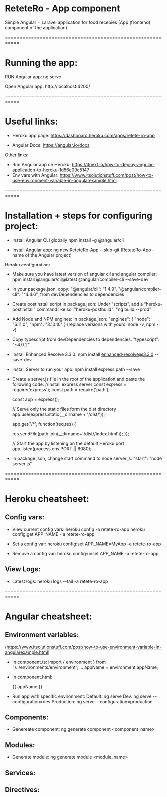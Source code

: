 # ReteteRo - App component

Simple Angular + Laravel application for food recepies
(App (frontend) component of the application)


===========================================================



# Running the app:


RUN Angular app:
	ng serve

Open Angular app:
	http://localhost:4200/



===========================================================



# Useful links:

- Heroku app page: https://dashboard.heroku.com/apps/retete-ro-app

- Angular Docs: https://angular.io/docs

Other links:
- Run Angular app on Heroku: https://itnext.io/how-to-deploy-angular-application-to-heroku-1d56e09c5147
- Env vars with Angular: https://www.itsolutionstuff.com/post/how-to-use-environment-variable-in-angularexample.html



===========================================================



# Installation + steps for configuring project:


- Install Angular CLI globally
	npm install -g @angular/cli



- Install Angular app:
    ng new ReteteRo-App --skip-git
    (ReteteRo-App - name of the Angular project)



Heroku configuration:

- Make sure you have latest version of angular cli and angular compiler:
    npm install @angular/cli@latest @angular/compiler-cli --save-dev



- In your package.json, copy:
    "@angular/cli”: “1.4.9”,
    "@angular/compiler-cli": "^4.4.6",
    from devDependencies to dependencies



- Create postinstall script in package.json:
    Under “scripts”, add a “heroku-postinstall” command like so:
    "heroku-postbuild": "ng build --prod"



- Add Node and NPM engines:
    In package.json:
    "engines": {
        "node": "6.11.0",
        "npm": "3.10.10"
    }
    (replace versions with yours: node -v, npm -v)



- Copy typescript from devDependencies to dependencies:
    "typescript": "~4.0.2"



- Install Enhanced Resolve 3.3.0:
    npm install enhanced-resolve@3.3.0 --save-dev



- Install Server to run your app:
    npm install express path --save



- Create a server.js file in the root of the application and paste the following code:
    //Install express server
    const express = require('express');
    const path = require('path');

    const app = express();

    // Serve only the static files form the dist directory
    app.use(express.static(__dirname + '/dist/<name-of-app>'));

    app.get('/*', function(req,res) {
        
    res.sendFile(path.join(__dirname+'/dist/<name-of-app>/index.html'));
    });

    // Start the app by listening on the default Heroku port
    app.listen(process.env.PORT || 8080);



- In package.json, change start command to node server.js:
    "start": "node server.js"






===========================================================



# Heroku cheatsheet:


## Config vars:

- View current config vars:
    heroku config -a retete-ro-app
    heroku config:get APP_NAME - a retete-ro-app


- Set a config var:
    heroku config:set APP_NAME=MyApp -a retete-ro-app


- Remove a config var:
    heroku config:unset APP_NAME -a retete-ro-app



## View Logs:

- Latest logs:
    heroku logs --tail -a retete-ro-app


    



===========================================================



# Angular cheatsheet:


## Environment variables:

(https://www.itsolutionstuff.com/post/how-to-use-environment-variable-in-angularexample.html)

- In component.ts:
    import { environment } from './../environments/environment';
    ...
    appName = environment.appName;


- In component.html:
    <p>{{ appName }}</p>


- Run app with specific environment:
    Default:        ng serve
    Dev:            ng serve --configuration=dev
    Production:     ng serve --configuration=production



## Components:

- Genereate component:
    ng generate component <component_name>



## Modules:

- Generate module:
    ng generate module <module_name>



## Services:




## Directives:



